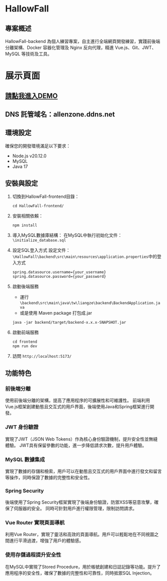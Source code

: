 # HallowFall

## 專案概述

HallowFall-backend 為個人練習專案，自主進行全端網頁開發練習，實踐前後端分離架構、Docker 容器化管理及 Nginx 反向代理，精進 Vue.js、Git、JWT、MySQL 等技術及工具。

# 展示頁面
## [請點我進入DEMO](http://allenzone.ddns.net/)
## DNS 託管域名：allenzone.ddns.net

## 環境設定

確保您的開發環境滿足以下要求：

- Node.js v20.12.0
- MySQL
- Java 17

## 安裝與設定
1. 切換到HallowFall-frontend目錄：
    ```
    cd HallowFall-frontend/
    ```
2. 安裝相關依賴：
    ```
    npm install
    ```
3. 導入MySQL數據庫結構：
    在MySQL中執行初始化文件：`\initialize_database.sql`

4. 設定SQL登入方式
    設定文件：`\HallowFall\backend\src\main\resources\application.properties`中的登入方式
    ```
    spring.datasource.username={your_username}
    spring.datasource.password={your_password}
    ```
5. 啟動後端服務
    - 運行 `\backend\src\main\java\tw\liangze\backend\BackendApplication.java`
    - 或是使用 Maven package 打包成.jar
    ```
    java -jar backend/target/backend-x.x.x-SNAPSHOT.jar
    ```
6. 啟動前端服務
    ```
    cd frontend
    npm run dev
    ```
7. 訪問 `http://localhost:5173/`

## 功能特色

### 前後端分離

使用前後端分離的架構，提高了應用程序的可擴展性和可維護性。
前端利用Vue.js框架創建動態且交互式的用戶界面，後端使用Java和Spring框架進行開發。

### JWT 身份驗證

實現了JWT（JSON Web Tokens）作為核心身份驗證機制，提升安全性並無縫體驗。
JWT具有保留參數的功能，進一步降低請求次數，提升用戶體驗。

### MySQL 數據集成

實現了數據的存儲和檢索，用戶可以在動態且交互式的用戶界面中進行發文和留言等操作，同時保證了數據的完整性和安全性。

### Spring Security

後端使用了Spring Security框架實現了後端身份驗證，防禦XSS等惡意攻擊，確保了伺服器的安全。
同時可針對用戶進行權限管理，限制訪問請求。

### Vue Router 實現頁面導航

利用Vue Router，實現了靈活和高效的頁面導航。用戶可以輕鬆地在不同視圖之間進行平滑過渡，增強了用戶的體驗感。

### 使用存儲過程提升安全性

在MySQL中實現了Stored Procedure，用於帳號創建和日誌記錄等功能。提升了應用程序的安全性，確保了數據的完整性和可靠性，同時抵禦SQL Injection。
